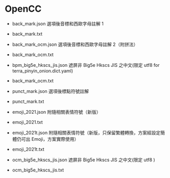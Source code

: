 # OpenCC

- back_mark.json 選項後音標和西歐字母註解 1
- back_mark.txt

- back_mark_ocm.json 選項後音標和西歐字母註解 2（附拼法）
- back_mark_ocm.txt

- bpm_big5e_hkscs_jis.json 遮屏非 Big5e Hkscs JIS 之中文(限定 utf8 for terra_pinyin_onion.dict.yaml)
- back_mark_ocm.txt

- punct_mark.json  選項後標點符號註解
- punct_mark.txt

- emoji_2021.json  附隨相關表情符號（新版）
- emoji_2021.txt

- emoji_2021t.json  附隨相關表情符號（新版，只保留繁體轉換，方案經設定簡體仍可出 Emoji，方案實際使用）
- emoji_2021t.txt

- ocm_big5e_hkscs_jis.json 遮屏非 Big5e Hkscs JIS 之中文(限定 utf8 )
- ocm_big5e_hkscs_jis.txt
